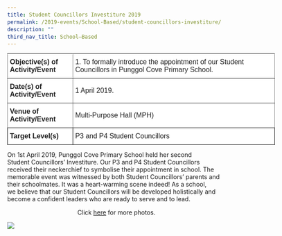 ```yaml
---
title: Student Councillors Investiture 2019
permalink: /2019-events/School-Based/student-councillors-investiture/
description: ""
third_nav_title: School–Based
---
```

<style type="text/css">
.tg  {border-collapse:collapse;border-spacing:0;margin:0px auto;}
.tg td{border-color:black;border-style:solid;border-width:1px;font-family:Arial, sans-serif;font-size:14px;
  overflow:hidden;padding:10px 5px;word-break:normal;}
.tg th{border-color:black;border-style:solid;border-width:1px;font-family:Arial, sans-serif;font-size:14px;
  font-weight:normal;overflow:hidden;padding:10px 5px;word-break:normal;}
.tg .tg-kdpx{background-color:#FFF;border-color:inherit;color:#222;font-size:16px;text-align:left;vertical-align:middle}
.tg .tg-x4x2{background-color:#FFF;border-color:inherit;color:#222;font-size:16px;font-weight:bold;text-align:left;
  vertical-align:middle}
.tg .tg-hsqg{background-color:#FFF;font-size:16px;text-align:left;vertical-align:middle}
.tg .tg-tzfb{background-color:#FFF;font-size:16px;font-weight:bold;text-align:left;vertical-align:middle}
</style>
<table class="tg" style="undefined;table-layout: fixed; width: 618px">
<colgroup>
<col style="width: 151px">
<col style="width: 467px">
</colgroup>
<tbody>
  <tr>
    <td class="tg-x4x2">Objective(s) of Activity/Event</td>
    <td class="tg-kdpx">1. To formally introduce the appointment of our Student Councillors in Punggol Cove Primary School.</td>
  </tr>
  <tr>
    <td class="tg-x4x2">Date(s) of Activity/Event</td>
    <td class="tg-kdpx">1 April 2019.</td>
  </tr>
  <tr>
    <td class="tg-x4x2">Venue of Activity/Event</td>
    <td class="tg-kdpx">Multi-Purpose Hall (MPH)</td>
  </tr>
  <tr>
    <td class="tg-tzfb">Target Level(s)</td>
    <td class="tg-hsqg">P3 and P4 Student Councillors</td>
  </tr>
</tbody>
</table>

On 1st April 2019, Punggol Cove Primary School held her second Student Councillors’ Investiture. Our P3 and P4 Student Councillors received their neckerchief to symbolise their appointment in school. The memorable event was witnessed by both Student Councillors’ parents and their schoolmates. It was a heart-warming scene indeed! As a school, we believe that our Student Councillors will be developed holistically and become a confident leaders who are ready to serve and to lead.



<center>Click <a href="https://www.flickr.com/photos/142848383@N02/albums/72157710431743256">here</a> for more photos.</center>


<img src="![](/images/006.jpeg)" 
     style="width:75%">